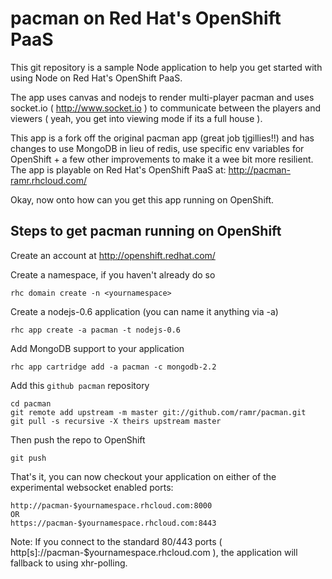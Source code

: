 pacman on Red Hat's OpenShift PaaS
==================================
This git repository is a sample Node application to help you get started
with using Node on Red Hat's OpenShift PaaS.

The app uses canvas and nodejs to render multi-player pacman and uses 
socket.io ( http://www.socket.io ) to communicate between the players and
viewers ( yeah, you get into viewing mode if its a full house ).

This app is a fork off the original pacman app (great job tjgillies!!) and
has changes to use MongoDB in lieu of redis, use specific env variables
for OpenShift + a few other improvements to make it a wee bit more
resilient. The app is playable on Red Hat's OpenShift PaaS at:
     http://pacman-ramr.rhcloud.com/


Okay, now onto how can you get this app running on OpenShift.

Steps to get pacman running on OpenShift
----------------------------------------

Create an account at http://openshift.redhat.com/

Create a namespace, if you haven't already do so

    rhc domain create -n <yournamespace>

Create a nodejs-0.6 application (you can name it anything via -a)

    rhc app create -a pacman -t nodejs-0.6

Add MongoDB support to your application

    rhc app cartridge add -a pacman -c mongodb-2.2

Add this `github pacman` repository

    cd pacman
    git remote add upstream -m master git://github.com/ramr/pacman.git
    git pull -s recursive -X theirs upstream master
    
Then push the repo to OpenShift

    git push

That's it, you can now checkout your application on either of the
experimental websocket enabled ports:

    http://pacman-$yournamespace.rhcloud.com:8000
    OR
    https://pacman-$yournamespace.rhcloud.com:8443


Note: If you connect to the standard 80/443 ports
          ( http[s]://pacman-$yournamespace.rhcloud.com ),
      the application will fallback to using xhr-polling.



